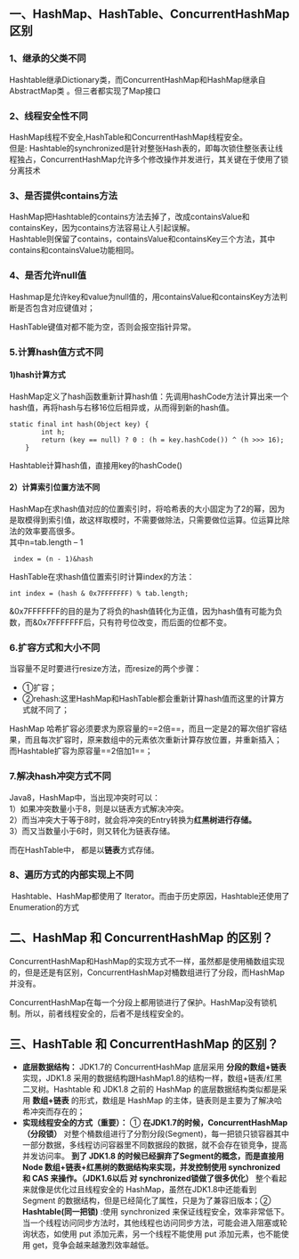 

## 一、HashMap、HashTable、ConcurrentHashMap区别


### 1、继承的父类不同
​    Hashtable继承Dictionary类，而ConcurrentHashMap和HashMap继承自AbstractMap类 。但三者都实现了Map接口

###      2、线程安全性不同
  HashMap线程不安全,HashTable和ConcurrentHashMap线程安全。<br>
 		 但是:  Hashtable的synchronized是针对整张Hash表的，即每次锁住整张表让线程独占，ConcurrentHashMap允许多个修改操作并发进行，其关键在于使用了锁分离技术



###  3、是否提供contains方法
 HashMap把Hashtable的contains方法去掉了，改成containsValue和containsKey，因为contains方法容易让人引起误解。<br>
  	  Hashtable则保留了contains，containsValue和containsKey三个方法，其中contains和containsValue功能相同。

###  4、是否允许null值
  Hashmap是允许key和value为null值的，用containsValue和containsKey方法判断是否包含对应键值对；<br>

  HashTable键值对都不能为空，否则会报空指针异常。

### 5.计算hash值方式不同
#### 1)hash计算方式
  HashMap定义了hash函数重新计算hash值：先调用hashCode方法计算出来一个hash值，再将hash与右移16位后相异或，从而得到新的hash值。

```
static final int hash(Object key) {
        int h;
        return (key == null) ? 0 : (h = key.hashCode()) ^ (h >>> 16);
    }
```


Hashtable计算hash值，直接用key的hashCode()

#### 2）计算索引位置方法不同
  HashMap在求hash值对应的位置索引时，将哈希表的大小固定为了2的幂，因为是取模得到索引值，故这样取模时，不需要做除法，只需要做位运算。位运算比除法的效率要高很多。<br>
   		其中n=tab.length – 1

```
 index = (n - 1)&hash
```


  HashTable在求hash值位置索引时计算index的方法：

```
int index = (hash & 0x7FFFFFFF) % tab.length;
```

  &0x7FFFFFFF的目的是为了将负的hash值转化为正值，因为hash值有可能为负数，而&0x7FFFFFFF后，只有符号位改变，而后面的位都不变。

### 6.扩容方式和大小不同
当容量不足时要进行resize方法，而resize的两个步骤：<br>
- ①扩容；
- ②rehash:这里HashMap和HashTable都会重新计算hash值而这里的计算方式就不同了；

 HashMap 哈希扩容必须要求为原容量的==2倍==，而且一定是2的幂次倍扩容结果，而且每次扩容时，原来数组中的元素依次重新计算存放位置，并重新插入；<br>
  而Hashtable扩容为原容量==2倍加1==；

### 7.解决hash冲突方式不同

Java8，HashMap中，当出现冲突时可以：<br>
  1）如果冲突数量小于8，则是以链表方式解决冲突。<br>
  2）而当冲突大于等于8时，就会将冲突的Entry转换为**红黑树进行存储。**<br>
  3）而又当数量小于6时，则又转化为链表存储。<br>

  而在HashTable中， 都是以**链表**方式存储。

### 8、遍历方式的内部实现上不同
​    Hashtable、HashMap都使用了 Iterator。而由于历史原因，Hashtable还使用了Enumeration的方式 





## 二、HashMap 和 ConcurrentHashMap 的区别？

  ConcurrentHashMap和HashMap的实现方式不一样，虽然都是使用桶数组实现的，但是还是有区别，ConcurrentHashMap对桶数组进行了分段，而HashMap并没有。<br>

  ConcurrentHashMap在每一个分段上都用锁进行了保护。HashMap没有锁机制。所以，前者线程安全的，后者不是线程安全的。<br>







## 三、HashTable 和 ConcurrentHashMap 的区别？

- **底层数据结构：** JDK1.7的 ConcurrentHashMap 底层采用 **分段的数组+链表** 实现，JDK1.8 采用的数据结构跟HashMap1.8的结构一样，数组+链表/红黑二叉树。Hashtable 和 JDK1.8 之前的 HashMap 的底层数据结构类似都是采用 **数组+链表** 的形式，数组是 HashMap 的主体，链表则是主要为了解决哈希冲突而存在的；
- **实现线程安全的方式（重要）：** ① **在JDK1.7的时候，ConcurrentHashMap（分段锁）** 对整个桶数组进行了分割分段(Segment)，每一把锁只锁容器其中一部分数据，多线程访问容器里不同数据段的数据，就不会存在锁竞争，提高并发访问率。 **到了 JDK1.8 的时候已经摒弃了Segment的概念，而是直接用 Node 数组+链表+红黑树的数据结构来实现，并发控制使用 synchronized 和 CAS 来操作。（JDK1.6以后 对 synchronized锁做了很多优化）** 整个看起来就像是优化过且线程安全的 HashMap，虽然在JDK1.8中还能看到 Segment 的数据结构，但是已经简化了属性，只是为了兼容旧版本；② **Hashtable(同一把锁)** :使用 synchronized 来保证线程安全，效率非常低下。当一个线程访问同步方法时，其他线程也访问同步方法，可能会进入阻塞或轮询状态，如使用 put 添加元素，另一个线程不能使用 put 添加元素，也不能使用 get，竞争会越来越激烈效率越低。








